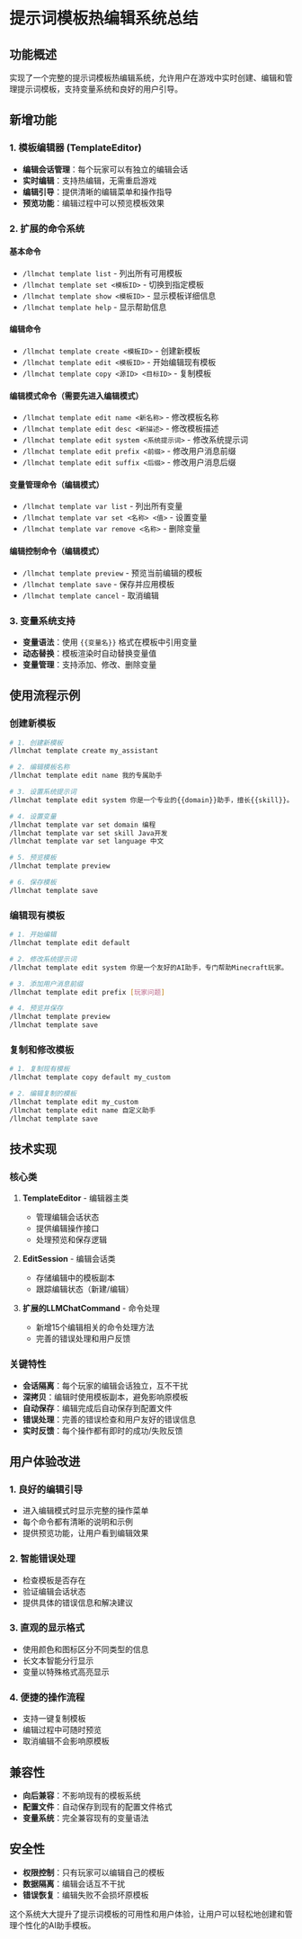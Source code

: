 # 提示词模板热编辑系统总结

## 功能概述

实现了一个完整的提示词模板热编辑系统，允许用户在游戏中实时创建、编辑和管理提示词模板，支持变量系统和良好的用户引导。

## 新增功能

### 1. 模板编辑器 (TemplateEditor)
- **编辑会话管理**：每个玩家可以有独立的编辑会话
- **实时编辑**：支持热编辑，无需重启游戏
- **编辑引导**：提供清晰的编辑菜单和操作指导
- **预览功能**：编辑过程中可以预览模板效果

### 2. 扩展的命令系统

#### 基本命令
- `/llmchat template list` - 列出所有可用模板
- `/llmchat template set <模板ID>` - 切换到指定模板
- `/llmchat template show <模板ID>` - 显示模板详细信息
- `/llmchat template help` - 显示帮助信息

#### 编辑命令
- `/llmchat template create <模板ID>` - 创建新模板
- `/llmchat template edit <模板ID>` - 开始编辑现有模板
- `/llmchat template copy <源ID> <目标ID>` - 复制模板

#### 编辑模式命令（需要先进入编辑模式）
- `/llmchat template edit name <新名称>` - 修改模板名称
- `/llmchat template edit desc <新描述>` - 修改模板描述
- `/llmchat template edit system <系统提示词>` - 修改系统提示词
- `/llmchat template edit prefix <前缀>` - 修改用户消息前缀
- `/llmchat template edit suffix <后缀>` - 修改用户消息后缀

#### 变量管理命令（编辑模式）
- `/llmchat template var list` - 列出所有变量
- `/llmchat template var set <名称> <值>` - 设置变量
- `/llmchat template var remove <名称>` - 删除变量

#### 编辑控制命令（编辑模式）
- `/llmchat template preview` - 预览当前编辑的模板
- `/llmchat template save` - 保存并应用模板
- `/llmchat template cancel` - 取消编辑

### 3. 变量系统支持
- **变量语法**：使用 `{{变量名}}` 格式在模板中引用变量
- **动态替换**：模板渲染时自动替换变量值
- **变量管理**：支持添加、修改、删除变量

## 使用流程示例

### 创建新模板
```bash
# 1. 创建新模板
/llmchat template create my_assistant

# 2. 编辑模板名称
/llmchat template edit name 我的专属助手

# 3. 设置系统提示词
/llmchat template edit system 你是一个专业的{{domain}}助手，擅长{{skill}}。请用{{language}}回答问题。

# 4. 设置变量
/llmchat template var set domain 编程
/llmchat template var set skill Java开发
/llmchat template var set language 中文

# 5. 预览模板
/llmchat template preview

# 6. 保存模板
/llmchat template save
```

### 编辑现有模板
```bash
# 1. 开始编辑
/llmchat template edit default

# 2. 修改系统提示词
/llmchat template edit system 你是一个友好的AI助手，专门帮助Minecraft玩家。

# 3. 添加用户消息前缀
/llmchat template edit prefix [玩家问题] 

# 4. 预览并保存
/llmchat template preview
/llmchat template save
```

### 复制和修改模板
```bash
# 1. 复制现有模板
/llmchat template copy default my_custom

# 2. 编辑复制的模板
/llmchat template edit my_custom
/llmchat template edit name 自定义助手
/llmchat template save
```

## 技术实现

### 核心类
1. **TemplateEditor** - 编辑器主类
   - 管理编辑会话状态
   - 提供编辑操作接口
   - 处理预览和保存逻辑

2. **EditSession** - 编辑会话类
   - 存储编辑中的模板副本
   - 跟踪编辑状态（新建/编辑）

3. **扩展的LLMChatCommand** - 命令处理
   - 新增15个编辑相关的命令处理方法
   - 完善的错误处理和用户反馈

### 关键特性
- **会话隔离**：每个玩家的编辑会话独立，互不干扰
- **深拷贝**：编辑时使用模板副本，避免影响原模板
- **自动保存**：编辑完成后自动保存到配置文件
- **错误处理**：完善的错误检查和用户友好的错误信息
- **实时反馈**：每个操作都有即时的成功/失败反馈

## 用户体验改进

### 1. 良好的编辑引导
- 进入编辑模式时显示完整的操作菜单
- 每个命令都有清晰的说明和示例
- 提供预览功能，让用户看到编辑效果

### 2. 智能错误处理
- 检查模板是否存在
- 验证编辑会话状态
- 提供具体的错误信息和解决建议

### 3. 直观的显示格式
- 使用颜色和图标区分不同类型的信息
- 长文本智能分行显示
- 变量以特殊格式高亮显示

### 4. 便捷的操作流程
- 支持一键复制模板
- 编辑过程中可随时预览
- 取消编辑不会影响原模板

## 兼容性

- **向后兼容**：不影响现有的模板系统
- **配置文件**：自动保存到现有的配置文件格式
- **变量系统**：完全兼容现有的变量语法

## 安全性

- **权限控制**：只有玩家可以编辑自己的模板
- **数据隔离**：编辑会话互不干扰
- **错误恢复**：编辑失败不会损坏原模板

这个系统大大提升了提示词模板的可用性和用户体验，让用户可以轻松地创建和管理个性化的AI助手模板。
